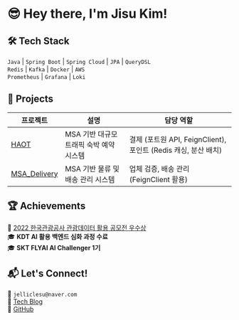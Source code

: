 # 😎 Hey there, I'm Jisu Kim!  

## 🛠 Tech Stack
`Java` | `Spring Boot` | `Spring Cloud` | `JPA` | `QueryDSL`  
`Redis` | `Kafka` | `Docker` | `AWS`  
`Prometheus` | `Grafana` | `Loki`

## 🚀 Projects

| 프로젝트 | 설명 | 담당 역할 |
|----------|-------------------------------|-----------------------------|
| [HAOT](https://github.com/How-about-over-there/server) | MSA 기반 대규모 트래픽 숙박 예약 시스템 | 결제 (포트원 API, FeignClient), 포인트 (Redis 캐싱, 분산 배치) |
| [MSA_Delivery](https://github.com/sparta-ip/msa-delivery) | MSA 기반 물류 및 배송 관리 시스템 | 업체 검증, 배송 관리 (FeignClient 활용) |

## 🏆 Achievements
🏅 [2022 한국관광공사 관광데이터 활용 공모전 우수상](https://github.com/MAPLIX-ENTJ/MAPLIX)  
🎓 **KDT AI 활용 백엔드 심화 과정 수료**  
🎓 **SKT FLYAI AI Challenger 1기**  

## 📬 Let's Connect!
📧 `jelliclesu@naver.com`  
📌 [Tech Blog](https://jelliclesu.tistory.com/)  
🔗 [GitHub](https://github.com/jelliclesu)  
